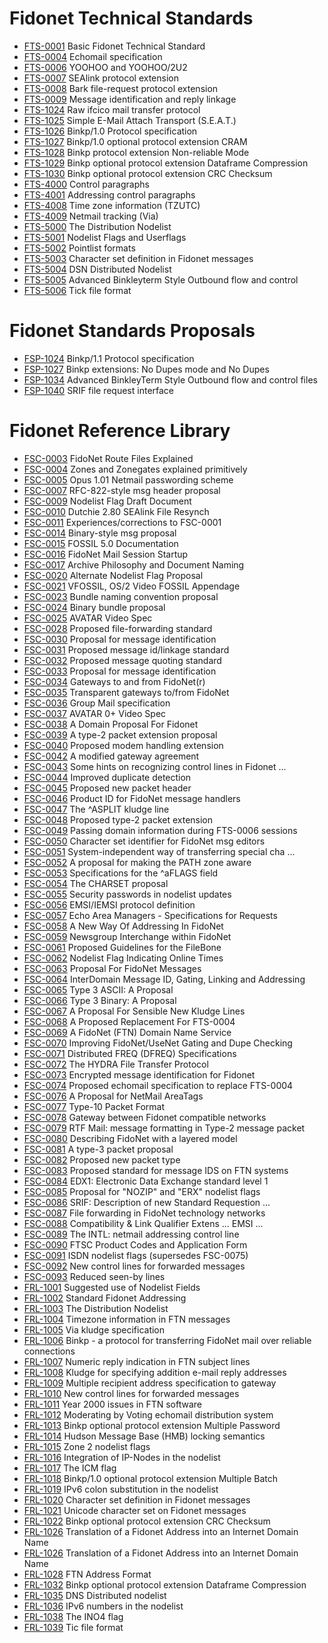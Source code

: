 # Fidonet Technical Standards

  - [FTS-0001](fts-0001.txt)  Basic Fidonet Technical Standard
  - [FTS-0004](fts-0004.txt)  Echomail specification
  - [FTS-0006](fts-0006.txt)  YOOHOO and YOOHOO/2U2
  - [FTS-0007](fts-0007.txt)  SEAlink protocol extension
  - [FTS-0008](fts-0008.txt)  Bark file-request protocol extension
  - [FTS-0009](fts-0009.txt)  Message identification and reply linkage
  - [FTS-1024](fts-1024.txt)  Raw ifcico mail transfer protocol
  - [FTS-1025](fts-1025.txt)  Simple E-Mail Attach Transport (S.E.A.T.)
  - [FTS-1026](fts-1026.txt)  Binkp/1.0 Protocol specification
  - [FTS-1027](fts-1027.txt)  Binkp/1.0 optional protocol extension CRAM
  - [FTS-1028](fts-1028.txt)  Binkp protocol extension Non-reliable Mode
  - [FTS-1029](fts-1029.txt)  Binkp optional protocol extension Dataframe Compression
  - [FTS-1030](fts-1030.txt)  Binkp optional protocol extension CRC Checksum
  - [FTS-4000](fts-4000.txt)  Control paragraphs
  - [FTS-4001](fts-4001.txt)  Addressing control paragraphs
  - [FTS-4008](fts-4008.txt)  Time zone information (TZUTC)
  - [FTS-4009](fts-4009.txt)  Netmail tracking (Via)
  - [FTS-5000](fts-5000.txt)  The Distribution Nodelist
  - [FTS-5001](fts-5001.txt)  Nodelist Flags and Userflags
  - [FTS-5002](fts-5002.txt)  Pointlist formats
  - [FTS-5003](fts-5003.txt)  Character set definition in Fidonet messages
  - [FTS-5004](fts-5004.txt)  DSN Distributed Nodelist
  - [FTS-5005](fts-5005.txt)  Advanced Binkleyterm Style Outbound flow and control
  - [FTS-5006](fts-5006.txt)  Tick file format

# Fidonet Standards Proposals

  - [FSP-1024](fsp-1024.txt)  Binkp/1.1 Protocol specification
  - [FSP-1027](fsp-1027.txt)  Binkp extensions: No Dupes mode and No Dupes
  - [FSP-1034](fsp-1034.txt)  Advanced BinkleyTerm Style Outbound flow and control files
  - [FSP-1040](fsp-1040.txt)  SRIF file request interface

# Fidonet Reference Library

  - [FSC-0003](fsc-0003.txt)  FidoNet Route Files Explained
  - [FSC-0004](fsc-0004.txt)  Zones and Zonegates explained primitively
  - [FSC-0005](fsc-0005.txt)  Opus 1.01 Netmail passwording scheme
  - [FSC-0007](fsc-0007.txt)  RFC-822-style msg header proposal
  - [FSC-0009](fsc-0009.txt)  Nodelist Flag Draft Document
  - [FSC-0010](fsc-0010.txt)  Dutchie 2.80 SEAlink File Resynch
  - [FSC-0011](fsc-0011.txt)  Experiences/corrections to FSC-0001
  - [FSC-0014](fsc-0014.txt)  Binary-style msg proposal
  - [FSC-0015](fsc-0015.txt)  FOSSIL 5.0 Documentation
  - [FSC-0016](fsc-0016.txt)  FidoNet Mail Session Startup
  - [FSC-0017](fsc-0017.txt)  Archive Philosophy and Document Naming
  - [FSC-0020](fsc-0020.txt)  Alternate Nodelist Flag Proposal
  - [FSC-0021](fsc-0021.txt)  VFOSSIL, OS/2 Video FOSSIL Appendage
  - [FSC-0023](fsc-0023.txt)  Bundle naming convention proposal
  - [FSC-0024](fsc-0024.txt)  Binary bundle proposal
  - [FSC-0025](fsc-0025.txt)  AVATAR Video Spec
  - [FSC-0028](fsc-0028.txt)  Proposed file-forwarding standard
  - [FSC-0030](fsc-0030.txt)  Proposal for message identification
  - [FSC-0031](fsc-0031.txt)  Proposed message id/linkage standard
  - [FSC-0032](fsc-0032.txt)  Proposed message quoting standard
  - [FSC-0033](fsc-0033.txt)  Proposal for message identification
  - [FSC-0034](fsc-0034.txt)  Gateways to and from FidoNet(r)
  - [FSC-0035](fsc-0035.txt)  Transparent gateways to/from FidoNet
  - [FSC-0036](fsc-0036.txt)  Group Mail specification
  - [FSC-0037](fsc-0037.txt)  AVATAR 0+ Video Spec
  - [FSC-0038](fsc-0038.txt)  A Domain Proposal For Fidonet
  - [FSC-0039](fsc-0039.txt)  A type-2 packet extension proposal
  - [FSC-0040](fsc-0040.txt)  Proposed modem handling extension
  - [FSC-0042](fsc-0042.txt)  A modified gateway agreement
  - [FSC-0043](fsc-0043.txt)  Some hints on recognizing control lines in Fidonet ...
  - [FSC-0044](fsc-0044.txt)  Improved duplicate detection
  - [FSC-0045](fsc-0045.txt)  Proposed new packet header
  - [FSC-0046](fsc-0046.txt)  Product ID for FidoNet message handlers
  - [FSC-0047](fsc-0047.txt)  The ^ASPLIT kludge line
  - [FSC-0048](fsc-0048.txt)  Proposed type-2 packet extension
  - [FSC-0049](fsc-0049.txt)  Passing domain information during FTS-0006 sessions
  - [FSC-0050](fsc-0050.txt)  Character set identifier for FidoNet msg editors
  - [FSC-0051](fsc-0051.txt)  System-independent way of transferring special cha ...
  - [FSC-0052](fsc-0052.txt)  A proposal for making the PATH zone aware
  - [FSC-0053](fsc-0053.txt)  Specifications for the ^aFLAGS field
  - [FSC-0054](fsc-0054.txt)  The CHARSET proposal
  - [FSC-0055](fsc-0055.txt)  Security passwords in nodelist updates
  - [FSC-0056](fsc-0056.txt)  EMSI/IEMSI protocol definition
  - [FSC-0057](fsc-0057.txt)  Echo Area Managers - Specifications for Requests
  - [FSC-0058](fsc-0058.txt)  A New Way Of Addressing In FidoNet
  - [FSC-0059](fsc-0059.txt)  Newsgroup Interchange within FidoNet
  - [FSC-0061](fsc-0061.txt)  Proposed Guidelines for the FileBone
  - [FSC-0062](fsc-0062.txt)  Nodelist Flag Indicating Online Times
  - [FSC-0063](fsc-0063.txt)  Proposal For FidoNet Messages
  - [FSC-0064](fsc-0064.txt)  InterDomain Message ID, Gating, Linking and Addressing
  - [FSC-0065](fsc-0065.txt)  Type 3 ASCII: A Proposal
  - [FSC-0066](fsc-0066.txt)  Type 3 Binary: A Proposal
  - [FSC-0067](fsc-0067.txt)  A Proposal For Sensible New Kludge Lines
  - [FSC-0068](fsc-0068.txt)  A Proposed Replacement For FTS-0004
  - [FSC-0069](fsc-0069.txt)  A FidoNet (FTN) Domain Name Service
  - [FSC-0070](fsc-0070.txt)  Improving FidoNet/UseNet Gating and Dupe Checking
  - [FSC-0071](fsc-0071.txt)  Distributed FREQ (DFREQ) Specifications
  - [FSC-0072](fsc-0072.txt)  The HYDRA File Transfer Protocol
  - [FSC-0073](fsc-0073.txt)  Encrypted message identification for Fidonet
  - [FSC-0074](fsc-0074.txt)  Proposed echomail specification to replace FTS-0004
  - [FSC-0076](fsc-0076.txt)  A Proposal for NetMail AreaTags
  - [FSC-0077](fsc-0077.txt)  Type-10 Packet Format
  - [FSC-0078](fsc-0078.txt)  Gateway between Fidonet compatible networks
  - [FSC-0079](fsc-0079.txt)  RTF Mail: message formatting in Type-2 message packet
  - [FSC-0080](fsc-0080.txt)  Describing FidoNet with a layered model
  - [FSC-0081](fsc-0081.txt)  A type-3 packet proposal
  - [FSC-0082](fsc-0082.txt)  Proposed new packet type
  - [FSC-0083](fsc-0083.txt)  Proposed standard for message IDS on FTN systems
  - [FSC-0084](fsc-0084.txt)  EDX1: Electronic Data Exchange standard level 1
  - [FSC-0085](fsc-0085.txt)  Proposal for "NOZIP" and "ERX" nodelist flags
  - [FSC-0086](fsc-0086.txt)  SRIF: Description of new Standard Requestion ...
  - [FSC-0087](fsc-0087.txt)  File forwarding in FidoNet technology networks
  - [FSC-0088](fsc-0088.txt)  Compatibility & Link Qualifier Extens ... EMSI ...
  - [FSC-0089](fsc-0089.txt)  The INTL: netmail addressing control line
  - [FSC-0090](fsc-0090.txt)  FTSC Product Codes and Application Form
  - [FSC-0091](fsc-0091.txt)  ISDN nodelist flags (supersedes FSC-0075)
  - [FSC-0092](fsc-0092.txt)  New control lines for forwarded messages
  - [FSC-0093](fsc-0093.txt)  Reduced seen-by lines
  - [FRL-1001](frl-1001.txt)  Suggested use of Nodelist Fields
  - [FRL-1002](frl-1002.txt)  Standard Fidonet Addressing
  - [FRL-1003](frl-1003.txt)  The Distribution Nodelist
  - [FRL-1004](frl-1004.txt)  Timezone information in FTN messages
  - [FRL-1005](frl-1005.txt)  Via kludge specification
  - [FRL-1006](frl-1006.txt)  Binkp - a protocol for transferring FidoNet mail over reliable connections
  - [FRL-1007](frl-1007.txt)  Numeric reply indication in FTN subject lines
  - [FRL-1008](frl-1008.txt)  Kludge for specifying addition e-mail reply addresses
  - [FRL-1009](frl-1009.txt)  Multiple recipient address specification to gateway
  - [FRL-1010](frl-1010.txt)  New control lines for forwarded messages
  - [FRL-1011](frl-1011.txt)  Year 2000 issues in FTN software
  - [FRL-1012](frl-1012.txt)  Moderating by Voting echomail distribution system
  - [FRL-1013](frl-1013.txt)  Binkp optional protocol extension Multiple Password
  - [FRL-1014](frl-1014.txt)  Hudson Message Base (HMB) locking semantics
  - [FRL-1015](frl-1015.txt)  Zone 2 nodelist flags
  - [FRL-1016](frl-1016.txt)  Integration of IP-Nodes in the nodelist
  - [FRL-1017](frl-1017.txt)  The ICM flag
  - [FRL-1018](frl-1018.txt)  Binkp/1.0 optional protocol extension Multiple Batch
  - [FRL-1019](frl-1019.txt)  IPv6 colon substitution in the nodelist
  - [FRL-1020](frl-1020.txt)  Character set definition in Fidonet messages
  - [FRL-1021](frl-1021.txt)  Unicode character set on Fidonet messages
  - [FRL-1022](frl-1022.txt)  Binkp optional protocol extension CRC Checksum
  - [FRL-1026](frl-1026.txt)  Translation of a Fidonet Address into an Internet Domain Name
  - [FRL-1026](frl-1026.txt)  Translation of a Fidonet Address into an Internet Domain Name
  - [FRL-1028](frl-1028.txt)  FTN Address Format
  - [FRL-1032](frl-1032.txt)  Binkp optional protocol extension Dataframe Compression
  - [FRL-1035](frl-1035.txt)  DNS Distributed nodelist
  - [FRL-1036](frl-1036.txt)  IPv6 numbers in the nodelist
  - [FRL-1038](frl-1038.txt)  The INO4 flag
  - [FRL-1039](frl-1039.txt)  Tic file format
